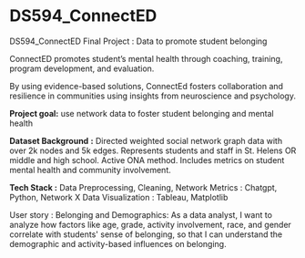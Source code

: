 # DS594_ConnectED
DS594_ConnectED Final Project : Data to promote student belonging

ConnectED promotes student’s mental health through coaching, training, program development, and evaluation. 

By using evidence-based solutions, ConnectEd fosters collaboration and resilience in communities using insights from neuroscience and psychology.

**Project goal:** use network data to foster student belonging and mental health

**Dataset Background** **:** 
Directed weighted social network graph data with over 2k nodes and 5k edges. 
Represents students and staff in St. Helens OR middle and high school.
Active ONA method.
Includes metrics on student mental health and community involvement. 

**Tech Stack :**
Data Preprocessing, Cleaning, Network Metrics : Chatgpt, Python, Network X
Data Visualization : Tableau, Matplotlib

User story : Belonging and Demographics: As a data analyst, I want to analyze how factors like age, grade, activity involvement, race, and gender correlate with students' sense of belonging, so that I can understand the demographic and activity-based influences on belonging. 


